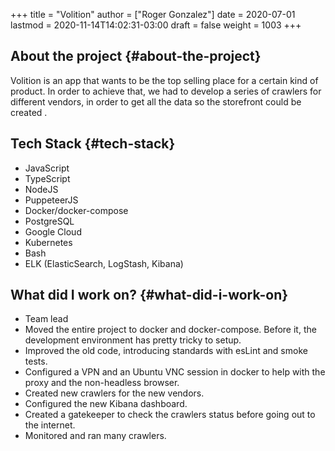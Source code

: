 +++
title = "Volition"
author = ["Roger Gonzalez"]
date = 2020-07-01
lastmod = 2020-11-14T14:02:31-03:00
draft = false
weight = 1003
+++

## About the project {#about-the-project}

Volition is an app that wants to be the top selling place for a certain kind of
product. In order to achieve that, we had to develop a series of crawlers for
different vendors, in order to get all the data so the storefront could be
created .


## Tech Stack {#tech-stack}

-   JavaScript
-   TypeScript
-   NodeJS
-   PuppeteerJS
-   Docker/docker-compose
-   PostgreSQL
-   Google Cloud
-   Kubernetes
-   Bash
-   ELK (ElasticSearch, LogStash, Kibana)


## What did I work on? {#what-did-i-work-on}

-   Team lead
-   Moved the entire project to docker and docker-compose. Before it, the
    development environment has pretty tricky to setup.
-   Improved the old code, introducing standards with esLint and smoke tests.
-   Configured a VPN and an Ubuntu VNC session in docker to help with the proxy
    and the non-headless browser.
-   Created new crawlers for the new vendors.
-   Configured the new Kibana dashboard.
-   Created a gatekeeper to check the crawlers status before going out to the
    internet.
-   Monitored and ran many crawlers.
